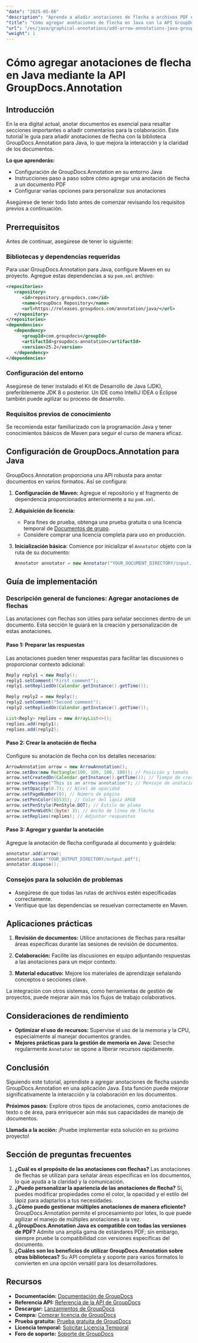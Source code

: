 ```yaml
---
"date": "2025-05-06"
"description": "Aprenda a añadir anotaciones de flecha a archivos PDF de forma eficiente con la biblioteca GroupDocs.Annotation para Java. Mejore la claridad de los documentos y la colaboración."
"title": "Cómo agregar anotaciones de flecha en Java con la API GroupDocs.Annotation"
"url": "/es/java/graphical-annotations/add-arrow-annotations-java-groupdocs/"
"weight": 1
---
```


# Cómo agregar anotaciones de flecha en Java mediante la API GroupDocs.Annotation

## Introducción

En la era digital actual, anotar documentos es esencial para resaltar secciones importantes o añadir comentarios para la colaboración. Este tutorial le guía para añadir anotaciones de flecha con la biblioteca GroupDocs.Annotation para Java, lo que mejora la interacción y la claridad de los documentos.

**Lo que aprenderás:**
- Configuración de GroupDocs.Annotation en su entorno Java
- Instrucciones paso a paso sobre cómo agregar una anotación de flecha a un documento PDF
- Configurar varias opciones para personalizar sus anotaciones

Asegúrese de tener todo listo antes de comenzar revisando los requisitos previos a continuación.

## Prerrequisitos

Antes de continuar, asegúrese de tener lo siguiente:

### Bibliotecas y dependencias requeridas
Para usar GroupDocs.Annotation para Java, configure Maven en su proyecto. Agregue estas dependencias a su `pom.xml` archivo:

```xml
<repositories>
   <repository>
      <id>repository.groupdocs.com</id>
      <name>GroupDocs Repository</name>
      <url>https://releases.groupdocs.com/annotation/java/</url>
   </repository>
</repositories>
<dependencies>
   <dependency>
      <groupId>com.groupdocs</groupId>
      <artifactId>groupdocs-annotation</artifactId>
      <version>25.2</version>
   </dependency>
</dependencies>
```

### Configuración del entorno
Asegúrese de tener instalado el Kit de Desarrollo de Java (JDK), preferiblemente JDK 8 o posterior. Un IDE como IntelliJ IDEA o Eclipse también puede agilizar su proceso de desarrollo.

### Requisitos previos de conocimiento
Se recomienda estar familiarizado con la programación Java y tener conocimientos básicos de Maven para seguir el curso de manera eficaz.

## Configuración de GroupDocs.Annotation para Java

GroupDocs.Annotation proporciona una API robusta para anotar documentos en varios formatos. Así se configura:

1. **Configuración de Maven:**
   Agregue el repositorio y el fragmento de dependencia proporcionados anteriormente a su `pom.xml`.

2. **Adquisición de licencia:**
   - Para fines de prueba, obtenga una prueba gratuita o una licencia temporal de [Documentos de grupo](https://purchase.groupdocs.com/temporary-license/).
   - Considere comprar una licencia completa para uso en producción.

3. **Inicialización básica:**
   Comience por inicializar el `Annotator` objeto con la ruta de su documento:

   ```java
   Annotator annotator = new Annotator("YOUR_DOCUMENT_DIRECTORY/input.pdf");
   ```

## Guía de implementación

### Descripción general de funciones: Agregar anotaciones de flechas
Las anotaciones con flechas son útiles para señalar secciones dentro de un documento. Esta sección le guiará en la creación y personalización de estas anotaciones.

#### Paso 1: Preparar las respuestas 
Las anotaciones pueden tener respuestas para facilitar las discusiones o proporcionar contexto adicional:

```java
Reply reply1 = new Reply();
reply1.setComment("First comment");
reply1.setRepliedOn(Calendar.getInstance().getTime());

Reply reply2 = new Reply();
reply2.setComment("Second comment");
reply2.setRepliedOn(Calendar.getInstance().getTime());

List<Reply> replies = new ArrayList<>();
replies.add(reply1);
replies.add(reply2);
```

#### Paso 2: Crear la anotación de flecha 
Configure su anotación de flecha con los detalles necesarios:

```java
ArrowAnnotation arrow = new ArrowAnnotation();
arrow.setBox(new Rectangle(100, 100, 100, 100)); // Posición y tamaño
arrow.setCreatedOn(Calendar.getInstance().getTime()); // Tiempo de creación
arrow.setMessage("This is an arrow annotation"); // Mensaje de anotación
arrow.setOpacity(0.7); // Nivel de opacidad
arrow.setPageNumber(0); // Número de página
arrow.setPenColor(65535); // Color del lápiz ARGB
arrow.setPenStyle(PenStyle.DOT); // Estilo de pluma
arrow.setPenWidth((byte) 3); // Ancho de línea de flecha
arrow.setReplies(replies); // Adjuntar respuestas
```

#### Paso 3: Agregar y guardar la anotación 
Agregue la anotación de flecha configurada al documento y guárdela:

```java
annotator.add(arrow);
annotator.save("YOUR_OUTPUT_DIRECTORY/output.pdf");
annotator.dispose();
```

### Consejos para la solución de problemas
- Asegúrese de que todas las rutas de archivos estén especificadas correctamente.
- Verifique que las dependencias se resuelvan correctamente en Maven.

## Aplicaciones prácticas

1. **Revisión de documentos:**
   Utilice anotaciones de flechas para resaltar áreas específicas durante las sesiones de revisión de documentos.
   
2. **Colaboración:**
   Facilite las discusiones en equipo adjuntando respuestas a las anotaciones para un mejor contexto.
3. **Material educativo:**
   Mejore los materiales de aprendizaje señalando conceptos o secciones clave.

La integración con otros sistemas, como herramientas de gestión de proyectos, puede mejorar aún más los flujos de trabajo colaborativos.

## Consideraciones de rendimiento
- **Optimizar el uso de recursos:** Supervise el uso de la memoria y la CPU, especialmente al manejar documentos grandes.
- **Mejores prácticas para la gestión de memoria en Java:** Deseche regularmente `Annotator` se opone a liberar recursos rápidamente.

## Conclusión
Siguiendo este tutorial, aprendiste a agregar anotaciones de flecha usando GroupDocs.Annotation en una aplicación Java. Esta función puede mejorar significativamente la interacción y la colaboración en los documentos.

**Próximos pasos:**
Explore otros tipos de anotaciones, como anotaciones de texto o de área, para enriquecer aún más sus capacidades de manejo de documentos.

**Llamada a la acción:** ¡Pruebe implementar esta solución en su próximo proyecto!

## Sección de preguntas frecuentes

1. **¿Cuál es el propósito de las anotaciones con flechas?**
   Las anotaciones de flechas se utilizan para señalar áreas específicas en los documentos, lo que ayuda a la claridad y la comunicación.
2. **¿Puedo personalizar la apariencia de las anotaciones de flecha?**
   Sí, puedes modificar propiedades como el color, la opacidad y el estilo del lápiz para adaptarlos a tus necesidades.
3. **¿Cómo puedo gestionar múltiples anotaciones de manera eficiente?**
   GroupDocs.Annotation permite el procesamiento por lotes, lo que puede agilizar el manejo de múltiples anotaciones a la vez.
4. **¿GroupDocs.Annotation Java es compatible con todas las versiones de PDF?**
   Admite una amplia gama de estándares PDF; sin embargo, siempre pruebe la compatibilidad con versiones específicas del documento.
5. **¿Cuáles son los beneficios de utilizar GroupDocs.Annotation sobre otras bibliotecas?**
   Su API completa y soporte para varios formatos lo convierten en una opción versátil para los desarrolladores.

## Recursos
- **Documentación:** [Documentación de GroupDocs](https://docs.groupdocs.com/annotation/java/)
- **Referencia API:** [Referencia de la API de GroupDocs](https://reference.groupdocs.com/annotation/java/)
- **Descargar:** [Lanzamientos de GroupDocs](https://releases.groupdocs.com/annotation/java/)
- **Compra:** [Comprar licencia de GroupDocs](https://purchase.groupdocs.com/buy)
- **Prueba gratuita:** [Prueba gratuita de GroupDocs](https://releases.groupdocs.com/annotation/java/)
- **Licencia temporal:** [Solicitar Licencia Temporal](https://purchase.groupdocs.com/temporary-license/)
- **Foro de soporte:** [Soporte de GroupDocs](https://forum.groupdocs.com/c/annotation/)